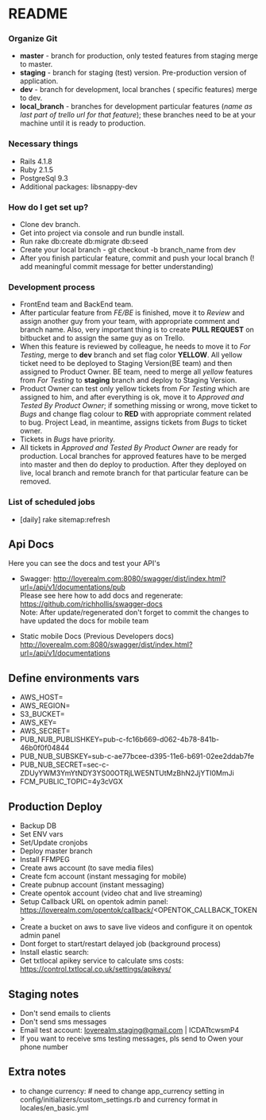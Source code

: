 # README #

### Organize Git ###
* **master**  - branch for production, only tested features from staging merge to master.
* **staging** - branch for staging (test) version. Pre-production version of application.
* **dev** - branch for development, local branches ( specific features) merge to dev.
* **local_branch** - branches for development particular features (*name as last part of trello url for that feature*); these branches need to be at your machine until it is ready to production.

### Necessary things ###
* Rails 4.1.8
* Ruby 2.1.5
* PostgreSql 9.3
* Additional packages: libsnappy-dev

### How do I get set up? ###
  * Clone dev branch.
  * Get into project via console and run bundle install.
  * Run rake db:create db:migrate db:seed
  * Create your local branch - git checkout -b branch_name from dev
  *  After you finish particular feature, commit and push your local branch (! add meaningful commit message for better       understanding)

### Development process ###
* FrontEnd team and BackEnd team.
* After particular feature from *FE/BE* is finished, move it to *Review* and assign another guy from your team, with appropriate comment and branch name. Also, very important thing is to create **PULL REQUEST** on bitbucket and to assign the same guy as on Trello.
* When this feature is reviewed by colleague, he needs to move it to *For Testing*, merge to **dev** branch and set flag color **YELLOW**. All yellow ticket need to be deployed to Staging Version(BE team) and then assigned to Product Owner. BE team, need to merge all *yellow* features from *For Testing* to **staging** branch and deploy to Staging Version.
*  Product Owner can test only yellow tickets from *For Testing* which are assigned to him, and after everything is ok, move it to *Approved and Tested By Product Owner*; if something missing or wrong, move ticket to *Bugs* and change flag colour to **RED** with appropriate comment related to bug. Project Lead, in meantime, assigns tickets from *Bugs* to ticket owner.
* Tickets in *Bugs* have priority.
* All tickets in *Approved and Tested By Product Owner* are ready for production. Local branches for approved features have to be merged into master and then do deploy to production. After they deployed on live, local branch and remote branch for that particular feature can be removed.

### List of scheduled jobs ###
* [daily] rake sitemap:refresh

## Api Docs
Here you can see the docs and test your API's
* Swagger:
  http://loverealm.com:8080/swagger/dist/index.html?url=/api/v1/documentations/pub   
  Please see here how to add docs and regenerate: https://github.com/richhollis/swagger-docs   
  Note: After update/regenerated don't forget to commit the changes to have updated the docs for mobile team 

* Static mobile Docs (Previous Developers docs)
  http://loverealm.com:8080/swagger/dist/index.html?url=/api/v1/documentations
  

## Define environments vars
* AWS_HOST=   
* AWS_REGION=   
* S3_BUCKET=   
* AWS_KEY=   
* AWS_SECRET=   
* PUB_NUB_PUBLISHKEY=pub-c-fc16b669-d062-4b78-841b-46b0f0f04844   
* PUB_NUB_SUBSKEY=sub-c-ae77bcee-d395-11e6-b691-02ee2ddab7fe   
* PUB_NUB_SECRET=sec-c-ZDUyYWM3YmYtNDY3YS00OTRjLWE5NTUtMzBhN2JjYTI0MmJi
* FCM_PUBLIC_TOPIC=4y3cVGX

## Production Deploy
* Backup DB
* Set ENV vars
* Set/Update cronjobs
* Deploy master branch
* Install FFMPEG
* Create aws account (to save media files)
* Create fcm account (instant messaging for mobile)
* Create pubnup account (instant messaging)
* Create opentok account (video chat and live streaming)
* Setup Callback URL on opentok admin panel: https://loverealm.com/opentok/callback/<OPENTOK_CALLBACK_TOKEN>
* Create a bucket on aws to save live videos and configure it on opentok admin panel
* Dont forget to start/restart delayed job (background process)
* Install elastic search:
* Get txtlocal apikey service to calculate sms costs: https://control.txtlocal.co.uk/settings/apikeys/

## Staging notes
* Don't send emails to clients
* Don't send sms messages
* Email test account: loverealm.staging@gmail.com | ICDATtcwsmP4
* If you want to receive sms testing messages, pls send to Owen your phone number

## Extra notes
* to change currency: # need to change app_currency setting in config/initializers/custom_settings.rb and currency format in locales/en_basic.yml 